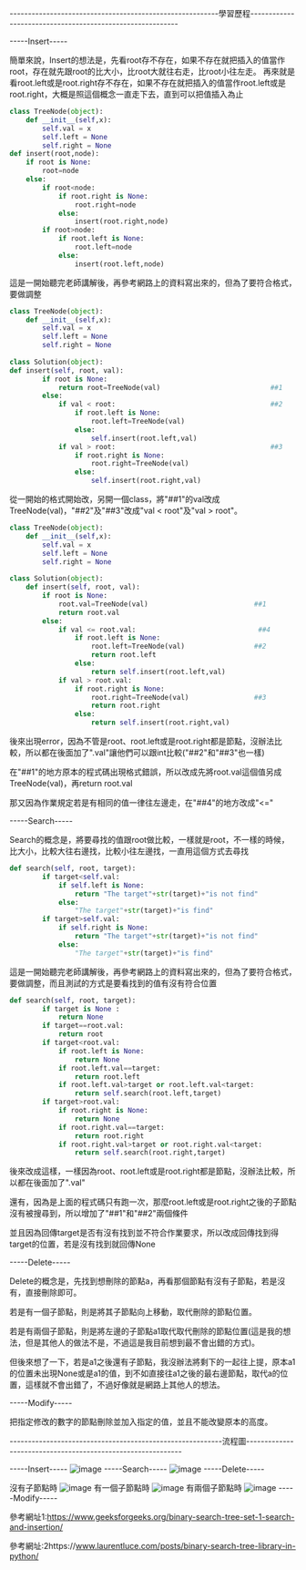 ---------------------------------------------------------學習歷程----------------------------------------------------------

-----Insert-----

簡單來說，Insert的想法是，先看root存不存在，如果不存在就把插入的值當作root，存在就先跟root的比大小，比root大就往右走，比root小往左走。
再來就是看root.left或是root.right存不存在，如果不存在就把插入的值當作root.left或是root.right，大概是照這個概念一直走下去，直到可以把值插入為止
```Python
class TreeNode(object):
    def __init__(self,x):
        self.val = x
        self.left = None
        self.right = None
def insert(root,node):
    if root is None:
        root=node
    else:
        if root<node:
            if root.right is None:
                root.right=node
            else:
                insert(root.right,node)
        if root>node:
            if root.left is None:
                root.left=node
            else:
                insert(root.left,node)
```
這是一開始聽完老師講解後，再參考網路上的資料寫出來的，但為了要符合格式，要做調整
```Python
class TreeNode(object):
    def __init__(self,x):
        self.val = x
        self.left = None
        self.right = None
        
class Solution(object):
def insert(self, root, val):
        if root is None:
            return root=TreeNode(val)                           ##1
        else:
            if val < root:                                      ##2
                if root.left is None:
                    root.left=TreeNode(val)
                else:
                    self.insert(root.left,val)
            if val > root:                                      ##3
                if root.right is None:
                    root.right=TreeNode(val)
                else:
                    self.insert(root.right,val)

```
從一開始的格式開始改，另開一個class，將"##1"的val改成TreeNode(val)，"##2"及"##3"改成"val < root"及"val > root"。
```Python
class TreeNode(object):
    def __init__(self,x):
        self.val = x
        self.left = None
        self.right = None
        
class Solution(object):
    def insert(self, root, val):
        if root is None:
            root.val=TreeNode(val)                          ##1
            return root.val
        else:
            if val <= root.val:                              ##4
                if root.left is None:
                    root.left=TreeNode(val)                 ##2
                    return root.left
                else:
                    return self.insert(root.left,val)
            if val > root.val:
                if root.right is None:
                    root.right=TreeNode(val)                ##3
                    return root.right
                else:
                    return self.insert(root.right,val)
```
後來出現error，因為不管是root、root.left或是root.right都是節點，沒辦法比較，所以都在後面加了".val"讓他們可以跟int比較("##2"和"##3"也一樣)

在"##1"的地方原本的程式碼出現格式錯誤，所以改成先將root.val這個值另成TreeNode(val)，再return root.val

那又因為作業規定若是有相同的值一律往左邊走，在"##4"的地方改成"<="

-----Search-----

Search的概念是，將要尋找的值跟root做比較，一樣就是root，不一樣的時候，比大小，比較大往右邊找，比較小往左邊找，一直用這個方式去尋找
```Python
def search(self, root, target):
        if target<self.val:
            if self.left is None:
                return "The target"+str(target)+"is not find"
            else:
                "The target"+str(target)+"is find"
        if target>self.val:
            if self.right is None:
                return "The target"+str(target)+"is not find"
            else:
                "The target"+str(target)+"is find"
```
這是一開始聽完老師講解後，再參考網路上的資料寫出來的，但為了要符合格式，要做調整，而且測試的方式是要看找到的值有沒有符合位置
```Python
def search(self, root, target):
        if target is None :
            return None
        if target==root.val:
            return root
        if target<root.val:
            if root.left is None:
                return None
            if root.left.val==target:
                return root.left
            if root.left.val>target or root.left.val<target:            ##1
                return self.search(root.left,target)
        if target>root.val:
            if root.right is None:
                return None
            if root.right.val==target:
                return root.right
            if root.right.val>target or root.right.val<target:          ##2
                return self.search(root.right,target)
```
後來改成這樣，一樣因為root、root.left或是root.right都是節點，沒辦法比較，所以都在後面加了".val"

還有，因為是上面的程式碼只有跑一次，那麼root.left或是root.right之後的子節點沒有被搜尋到，所以增加了"##1"和"##2"兩個條件

並且因為回傳target是否有沒有找到並不符合作業要求，所以改成回傳找到得target的位置，若是沒有找到就回傳None

-----Delete-----

Delete的概念是，先找到想刪除的節點a，再看那個節點有沒有子節點，若是沒有，直接刪除即可。

若是有一個子節點，則是將其子節點向上移動，取代刪除的節點位置。

若是有兩個子節點，則是將左邊的子節點a1取代取代刪除的節點位置(這是我的想法，但是其他人的做法不是，不過這是我目前想到最不會出錯的方式)。

但後來想了一下，若是a1之後還有子節點，我沒辦法將剩下的一起往上提，原本a1的位置未出現None或是a1的值，到不如直接往a1之後的最右邊節點，取代a的位置，這樣就不會出錯了，不過好像就是網路上其他人的想法。

-----Modify-----

把指定修改的數字的節點刪除並加入指定的值，並且不能改變原本的高度。

----------------------------------------------------------流程圖------------------------------------------------------------

-----Insert-----
![image](https://github.com/sun-peihsuan/learning-note/blob/master/image/insert.JPG)
-----Search-----
![image](https://github.com/sun-peihsuan/learning-note/blob/master/image/search.JPG)
-----Delete-----

沒有子節點時
![image](https://github.com/sun-peihsuan/learning-note/blob/master/image/delete-0.JPG)
有一個子節點時
![image](https://github.com/sun-peihsuan/learning-note/blob/master/image/delete-1.JPG)
有兩個子節點時
![image](https://github.com/sun-peihsuan/learning-note/blob/master/image/delete-2.JPG)
-----Modify-----

參考網址1:https://www.geeksforgeeks.org/binary-search-tree-set-1-search-and-insertion/

參考網址:2https://www.laurentluce.com/posts/binary-search-tree-library-in-python/


